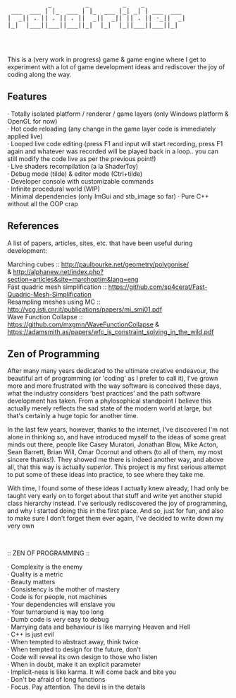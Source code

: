 <pre>

                                              
           _         _         _    _           
 ___  ___ | |_  ___ | |_  ___ |_| _| | ___  ___ 
|  _|| . || . || . ||  _||  _|| || . || -_||  _|
|_|  |___||___||___||_|  |_|  |_||___||___||_|  
                                                

                                                                        
</pre>

This is a (very work in progress) game & game engine where I get to experiment with a lot of game development ideas and rediscover the joy of coding along the way.

## Features

· Totally isolated platform / renderer / game layers (only Windows platform & OpenGL for now)<br/>
· Hot code reloading (any change in the game layer code is immediately applied live)<br />
· Looped live code editing (press F1 and input will start recording, press F1 again and whatever was recorded will be played back in a loop.. you can still modify the code live as per the previous point!)<br />
· Live shaders recompilation (a la ShaderToy)<br/>
· Debug mode (tilde) & editor mode (Ctrl+tilde)<br/>
· Developer console with customizable commands<br />
· Infinite procedural world (WIP)<br/>
· Minimal dependencies (only ImGui and stb_image so far)
· Pure C++ without all the OOP crap



## References
A list of papers, articles, sites, etc. that have been useful during development:

Marching cubes :: http://paulbourke.net/geometry/polygonise/ <br/> & http://alphanew.net/index.php?section=articles&site=marchoptim&lang=eng <br/>
Fast quadric mesh simplification :: https://github.com/sp4cerat/Fast-Quadric-Mesh-Simplification <br/>
Resampling meshes using MC :: http://vcg.isti.cnr.it/publications/papers/mi_smi01.pdf <br/>
Wave Function Collapse :: https://github.com/mxgmn/WaveFunctionCollapse & https://adamsmith.as/papers/wfc_is_constraint_solving_in_the_wild.pdf <br/>



## Zen of Programming

After many many years dedicated to the ultimate creative endeavour, the beautiful art of programming (or 'coding' as I prefer to call it), I've grown more and more frustrated with the way software is conceived these days, what the industry considers 'best practices' and the path software development has taken. From a phylosophical standpoint I believe this actually merely reflects the sad state of the modern world at large, but that's certainly a huge topic for another time.

In the last few years, however, thanks to the internet, I've discovered I'm not alone in thinking so, and have introduced myself to the ideas of some great minds out there, people like Casey Muratori, Jonathan Blow, Mike Acton, Sean Barrett, Brian Will, Omar Ocornut and others (to all of them, my most sincere thanks!). They showed me there is indeed another way, and above all, that this way is actually *superior*. This project is my first serious attempt to put some of these ideas into practice, to see where they take me.

With time, I found some of these ideas I actually knew already, I had only be taught very early on to forget about that stuff and write yet another stupid class hierarchy instead. I've seriously rediscovered the joy of programming, and why I started doing this in the first place. And so, just for fun, and also to make sure I don't forget them ever again, I've decided to write down my very own

<br/>

   :: ZEN OF PROGRAMMING ::

 · Complexity is the enemy<br/>
 · Quality is a metric<br/>
 · Beauty matters<br/>
 · Consistency is the mother of mastery<br/>
 · Code is for people, not machines<br/>
 · Your dependencies will enslave you<br/>
 · Your turnaround is way too long<br/>
 · Dumb code is very easy to debug<br/>
 · Marrying data and behaviour is like marrying Heaven and Hell<br/>
 · C++ is just evil<br/>
 · When tempted to abstract away, think twice<br/>
 · When tempted to design for the future, don't<br/>
 · Code will reveal its own design to those who listen<br/>
 · When in doubt, make it an explicit parameter<br/>
 · Implicit-ness is like karma. It will come back and bite you<br/>
 · Don't be afraid of long functions<br/>
 · Focus. Pay attention. The devil is in the details<br/>


